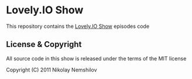 # Lovely.IO Show

This repository contains the [Lovely.IO Show](http://lovely.io/show) episodes code

## License & Copyright

All source code in this show is released under the terms of the MIT license

Copyright (C) 2011 Nikolay Nemshilov